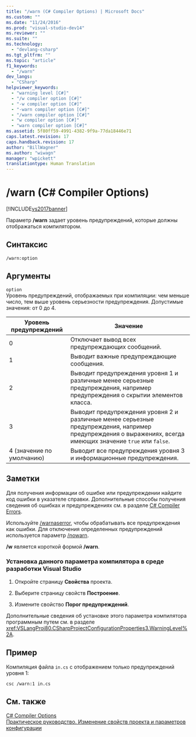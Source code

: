 ```yaml
---
title: "/warn (C# Compiler Options) | Microsoft Docs"
ms.custom: ""
ms.date: "11/24/2016"
ms.prod: "visual-studio-dev14"
ms.reviewer: ""
ms.suite: ""
ms.technology: 
  - "devlang-csharp"
ms.tgt_pltfrm: ""
ms.topic: "article"
f1_keywords: 
  - "/warn"
dev_langs: 
  - "CSharp"
helpviewer_keywords: 
  - "warning level [C#]"
  - "/w compiler option [C#]"
  - "-w compiler option [C#]"
  - "-warn compiler option [C#]"
  - "/warn compiler option [C#]"
  - "w compiler option [C#]"
  - "warn compiler option [C#]"
ms.assetid: 5f80ff59-4991-4382-9f9a-77da18446e71
caps.latest.revision: 17
caps.handback.revision: 17
author: "BillWagner"
ms.author: "wiwagn"
manager: "wpickett"
translationtype: Human Translation
---
```

# /warn (C# Compiler Options)
[!INCLUDE[vs2017banner](../../../csharp/includes/vs2017banner.md)]

Параметр **\/warn** задает уровень предупреждений, которые должны отображаться компилятором.  
  
## Синтаксис  
  
```  
/warn:option  
```  
  
## Аргументы  
 `option`  
 Уровень предупреждений, отображаемых при компиляции: чем меньше число, тем выше уровень серьезности предупреждения.  Допустимые значения: от 0 до 4.  
  
|Уровень предупреждений|Значение|  
|----------------------------|--------------|  
|0|Отключает вывод всех предупреждающих сообщений.|  
|1|Выводит важные предупреждающие сообщения.|  
|2|Выводит предупреждения уровня 1 и различные менее серьезные предупреждения, например предупреждения о скрытии элементов класса.|  
|3|Выводит предупреждения уровня 2 и различные менее серьезные предупреждения, например предупреждения о выражениях, всегда имеющих значение `true` или `false`.|  
|4 \(значение по умолчанию\)|Выводит все предупреждения уровня 3 и информационные предупреждения.|  
  
## Заметки  
 Для получения информации об ошибке или предупреждении найдите код ошибки в указателе справки.  Дополнительные способы получения сведения об ошибках и предупреждениях см. в разделе [C\# Compiler Errors](../../../csharp/language-reference/compiler-messages/index.md).  
  
 Используйте [\/warnaserror](../../../csharp/language-reference/compiler-options/warnaserror-compiler-option.md), чтобы обрабатывать все предупреждения как ошибки.  Для отключения определенных предупреждений используется параметр [\/nowarn](../../../csharp/language-reference/compiler-options/nowarn-compiler-option.md).  
  
 **\/w** является короткой формой **\/warn**.  
  
### Установка данного параметра компилятора в среде разработки Visual Studio  
  
1.  Откройте страницу **Свойства** проекта.  
  
2.  Выберите страницу свойств **Построение**.  
  
3.  Измените свойство **Порог предупреждений**.  
  
 Дополнительные сведения об установке этого параметра компилятора программным путем см. в разделе <xref:VSLangProj80.CSharpProjectConfigurationProperties3.WarningLevel%2A>.  
  
## Пример  
 Компиляция файла `in.cs` с отображением только предупреждений уровня 1:  
  
```  
csc /warn:1 in.cs  
```  
  
## См. также  
 [C\# Compiler Options](../../../csharp/language-reference/compiler-options/index.md)   
 [Практическое руководство. Изменение свойств проекта и параметров конфигурации](http://msdn.microsoft.com/ru-ru/e7184bc5-2f2b-4b4f-aa9a-3ecfcbc48b67)